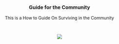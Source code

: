 <h3 align="center"> Guide for the Community </h3>
<p align="center"> 
  <a> This is a How to Guide </a>
  <a> On Surviving in the Community </a>
</p>
<br>
<p align="center">
   <a href="https://roblox.com" title="Roblox">
    <img src="https://cdn.discordapp.com/attachments/784639424931561502/830466496819888148/roblox-logo-roblox-symbol-meaning-history-evolution-8.png">
  </a>
</p>

